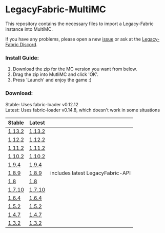# LegacyFabric-MultiMC

This repository contains the necessary files to import a Legacy-Fabric instance into MultiMC.

If you have any problems, please open a new [issue](https://github.com/Grayray75/LegacyFabric-MultiMC/issues) or ask at the [Legacy-Fabric Discord](https://legacyfabric.net/discord).

### Install Guide:

1. Download the zip for the MC version you want from below.
2. Drag the zip into MutliMC and click 'OK'.
3. Press 'Launch' and enjoy the game :)

### Download:

Stable: Uses fabric-loader v0.12.12\
Latest: Uses fabric-loader v0.14.8, which doesn't work in some situations

| Stable                                                                                               | Latest                                                                                             |                                  |
| ---------------------------------------------------------------------------------------------------- | -------------------------------------------------------------------------------------------------- | -------------------------------- |
| [1.13.2](https://github.com/Grayray75/LegacyFabric-MultiMC/raw/stable/dist/legacy_fabric_1.13.2.zip) | [1.13.2](https://github.com/Grayray75/LegacyFabric-MultiMC/raw/main/dist/legacy_fabric_1.13.2.zip) |
| [1.12.2](https://github.com/Grayray75/LegacyFabric-MultiMC/raw/stable/dist/legacy_fabric_1.12.2.zip) | [1.12.2](https://github.com/Grayray75/LegacyFabric-MultiMC/raw/main/dist/legacy_fabric_1.12.2.zip) |
| [1.11.2](https://github.com/Grayray75/LegacyFabric-MultiMC/raw/stable/dist/legacy_fabric_1.11.2.zip) | [1.11.2](https://github.com/Grayray75/LegacyFabric-MultiMC/raw/main/dist/legacy_fabric_1.11.2.zip) |
| [1.10.2](https://github.com/Grayray75/LegacyFabric-MultiMC/raw/stable/dist/legacy_fabric_1.10.2.zip) | [1.10.2](https://github.com/Grayray75/LegacyFabric-MultiMC/raw/main/dist/legacy_fabric_1.10.2.zip) |
| [1.9.4](https://github.com/Grayray75/LegacyFabric-MultiMC/raw/stable/dist/legacy_fabric_1.9.4.zip)   | [1.9.4](https://github.com/Grayray75/LegacyFabric-MultiMC/raw/main/dist/legacy_fabric_1.9.4.zip)   |
| [1.8.9](https://github.com/Grayray75/LegacyFabric-MultiMC/raw/stable/dist/legacy_fabric_1.8.9.zip)   | [1.8.9](https://github.com/Grayray75/LegacyFabric-MultiMC/raw/main/dist/legacy_fabric_1.8.9.zip)   | includes latest LegacyFabric-API |
| [1.8](https://github.com/Grayray75/LegacyFabric-MultiMC/raw/stable/dist/legacy_fabric_1.8.zip)       | [1.8](https://github.com/Grayray75/LegacyFabric-MultiMC/raw/main/dist/legacy_fabric_1.8.zip)       |
| [1.7.10](https://github.com/Grayray75/LegacyFabric-MultiMC/raw/stable/dist/legacy_fabric_1.7.10.zip) | [1.7.10](https://github.com/Grayray75/LegacyFabric-MultiMC/raw/main/dist/legacy_fabric_1.7.10.zip) |
| [1.6.4](https://github.com/Grayray75/LegacyFabric-MultiMC/raw/stable/dist/legacy_fabric_1.6.4.zip)   | [1.6.4](https://github.com/Grayray75/LegacyFabric-MultiMC/raw/main/dist/legacy_fabric_1.6.4.zip)   |
| [1.5.2](https://github.com/Grayray75/LegacyFabric-MultiMC/raw/stable/dist/legacy_fabric_1.5.2.zip)   | [1.5.2](https://github.com/Grayray75/LegacyFabric-MultiMC/raw/main/dist/legacy_fabric_1.5.2.zip)   |
| [1.4.7](https://github.com/Grayray75/LegacyFabric-MultiMC/raw/stable/dist/legacy_fabric_1.4.7.zip)   | [1.4.7](https://github.com/Grayray75/LegacyFabric-MultiMC/raw/main/dist/legacy_fabric_1.4.7.zip)   |
| [1.3.2](https://github.com/Grayray75/LegacyFabric-MultiMC/raw/stable/dist/legacy_fabric_1.3.2.zip)   | [1.3.2](https://github.com/Grayray75/LegacyFabric-MultiMC/raw/main/dist/legacy_fabric_1.3.2.zip)   |
